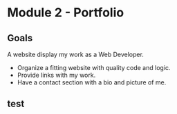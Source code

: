 # Module 2 - Portfolio

## Goals
A website display my work as a Web Developer.
* Organize a fitting website with quality code and logic. 
* Provide links with my work.
* Have a contact section with a bio and picture of me. 

## test
